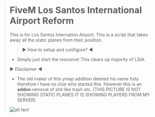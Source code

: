 > # FiveM Los Santos International Airport Reform
> This is for Los Santos Internation Airport. This is a script that takes away all the static planes from their position. 
> 
> > ► How to setup and configure? ◄
> - Simply just start the resource! This clears up majority of LSIA.
> 
> ► Disclaimer ◄
> - The old maker of this ymap addition deleted his name fully therefore I have no clue who started this. However this is an **addon** removal of shit like trash etc. [THIS PICTURE IS NOT SHOWING STATIC PLANES IT IS SHOWING PLAYERS FROM MY SERVER]
> 
> ![alt text](https://cdn.discordapp.com/attachments/740840894814617621/762166800297099295/Capture_118.PNG)
